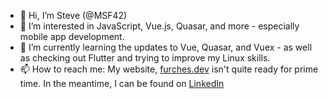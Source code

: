 - 👋 Hi, I’m Steve (@MSF42)
- 👀 I’m interested in JavaScript, Vue.js, Quasar, and more - especially mobile app development.
- 🌱 I’m currently learning the updates to Vue, Quasar, and Vuex - as well as checking out Flutter and trying to improve my Linux skills.
- 📫 How to reach me: My website, [furches.dev](http://www.furches.dev) isn't quite ready for prime time. In the meantime, I can be found on [LinkedIn](https://www.linkedin.com/in/stevefurches/)

<!-- 💞️ I’m looking to collaborate on -->
